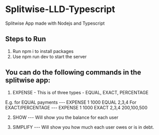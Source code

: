 # Splitwise-LLD-Typescript
Splitwise App made with Nodejs and Typescript

## Steps to Run
1. Run npm i to install packages
2. Use npm run dev to start the server

## You can do the following commands in the splitwise app:
1. EXPENSE - This is of three types - EQUAL, EXACT, PERCENTAGE

E.g. for EQUAL payments --- EXPENSE 1 1000 EQUAL 2,3,4
For EXACT/PERCENTAGE --- EXPENSE 1 1000 EXACT 2,3,4 200,100,500


2. SHOW --- Will show you the balance for each user

3. SIMPLIFY --- Will show you how much each user owes or is in debt.
